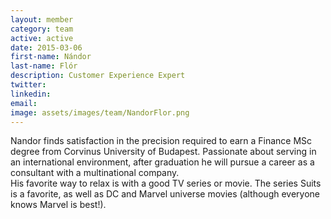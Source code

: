 ```yaml
---
layout: member
category: team
active: active
date: 2015-03-06
first-name: Nándor
last-name: Flór
description: Customer Experience Expert
twitter:
linkedin:
email:
image: assets/images/team/NandorFlor.png
---
```

Nandor finds satisfaction in the precision required to earn a Finance MSc degree from Corvinus University of Budapest. Passionate about serving in an international environment, after graduation he will pursue a career as a consultant with a multinational company.<br>
His favorite way to relax is with a good TV series or movie. The series Suits is a favorite, as well as DC and Marvel universe movies (although everyone knows Marvel is best!).
